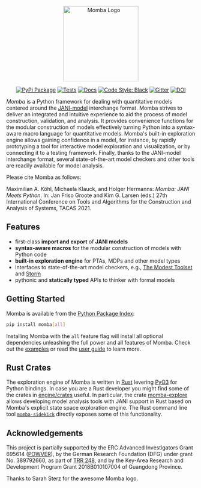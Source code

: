 <p align="center">
  <img src="https://raw.githubusercontent.com/koehlma/momba/master/docs/_static/images/logo_with_text.svg" alt="Momba Logo" width="200px">
</p>

<p align="center">
  <a href="https://pypi.python.org/pypi/momba"><img alt="PyPi Package" src="https://img.shields.io/pypi/v/momba.svg?label=latest%20version"></a>
  <a href="https://github.com/koehlma/momba/actions"><img alt="Tests" src="https://img.shields.io/github/workflow/status/koehlma/momba/Pipeline?label=tests"></a>
  <a href="https://koehlma.github.io/momba/"><img alt="Docs" src="https://img.shields.io/static/v1?label=docs&message=master&color=blue"></a>
  <a href="https://github.com/psf/black"><img alt="Code Style: Black" src="https://img.shields.io/badge/code%20style-black-000000.svg"></a>
  <a href="https://gitter.im/koehlma/momba?utm_source=badge&utm_medium=badge&utm_campaign=pr-badge"><img alt="Gitter" src="https://badges.gitter.im/koehlma/momba.svg"></a>
  <a href="https://doi.org/10.5281/zenodo.4519376"><img alt="DOI" src="https://zenodo.org/badge/DOI/10.5281/zenodo.4519376.svg"></a>
</p>

*Momba* is a Python framework for dealing with quantitative models centered around the [JANI-model](http://www.jani-spec.org/) interchange format.
Momba strives to deliver an integrated and intuitive experience to aid the process of model construction, validation, and analysis.
It provides convenience functions for the modular construction of models effectively turning Python into a syntax-aware macro language for quantitative models.
Momba's built-in exploration engine allows gaining confidence in a model, for instance, by rapidly prototyping a tool for interactive model exploration and visualization, or by connecting it to a testing framework.
Finally, thanks to the JANI-model interchange format, several state-of-the-art model checkers and other tools are readily available for model analysis.

Please cite Momba as follows:

Maximilian A. Köhl, Michaela Klauck, and Holger Hermanns: *Momba: JANI Meets Python*. In: Jan Friso Groote and Kim G. Larsen (eds.) 27th International Conference on Tools and Algorithms for the Construction and Analysis of Systems, TACAS 2021.


## Features

* first-class **import and export** of **JANI models**
* **syntax-aware macros** for the modular construction of models with Python code
* **built-in exploration engine** for PTAs, MDPs and other model types
* interfaces to state-of-the-art model checkers, e.g., [The Modest Toolset](http://www.modestchecker.net/) and [Storm](https://www.stormchecker.org/)
* pythonic and **statically typed** APIs to thinker with formal models


## Getting Started

Momba is available from the [Python Package Index](https://pypi.org/):
```sh
pip install momba[all]
```
Installing Momba with the `all` feature flag will install all optional dependencies unleashing the full power and all features of Momba.
Check out the [examples](https://koehlma.github.io/momba/examples) or read the [user guide](https://koehlma.github.io/momba/guide) to learn more.


## Rust Crates

The exploration engine of Momba is written in [Rust](https://rust-lang.org) levering [PyO3](https://pyo3.rs/) for Python bindings.
In case you are a Rust developer you might find some of the crates in [engine/crates](engine/crates) useful.
In particular, the crate [momba-explore](https://crates.io/crates/momba-explore) allows developing model analysis tools with JANI support in Rust based on Momba's explicit state space exploration engine.
The Rust command line tool [`momba-sidekick`](https://crates.io/crates/momba-sidekick) directly exposes some of this functionality.


## Acknowledgements

This project is partially supported by the ERC Advanced Investigators Grant 695614 ([POWVER](https://powver.org)), by the German Research Foundation (DFG) under grant No. 389792660, as part of [TRR 248](https://perspicuous-computing.science), and by the Key-Area Research and Development Program Grant 2018B010107004 of Guangdong Province.

Thanks to Sarah Sterz for the awesome Momba logo.
